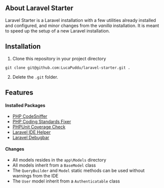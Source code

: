 ## About Laravel Starter
Laravel Starter is a Laravel installation with a few utilities already installed and configured, and minor changes
from the _vanilla_ installation. It is meant to speed up the setup of a new Laravel installation.

## Installation
1. Clone this repository in your project directory
```git
git clone git@github.com:LucaPuddu/laravel-starter.git .
```
2. Delete the `.git` folder.

## Features
#### Installed Packages
- [PHP CodeSniffer](https://github.com/squizlabs/PHP_CodeSniffer) 
- [PHP Coding Standards Fixer](https://github.com/FriendsOfPHP/PHP-CS-Fixer)
- [PHPUnit Coverage Check](https://github.com/richardregeer/phpunit-coverage-check)
- [Laravel IDE Helper](https://github.com/barryvdh/laravel-ide-helper)
- [Laravel Debugbar](https://github.com/barryvdh/laravel-debugbar)

#### Changes
- All models resides in the `app\Models` directory
- All models inherit from a `BaseModel` class
- The `QueryBuilder` and `Model` static methods can be used without warnings from the IDE
- The `User` model inherit from a `Authenticatable` class
